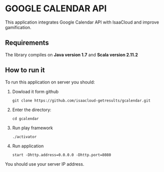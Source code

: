 # GOOGLE CALENDAR API

This application integrates Google Calendar API with IsaaCloud and improve gamification.

## Requirements

The library compiles on **Java version 1.7** and **Scala version 2.11.2**

## How to run it

To run this application on server you should:
1. Dowload it form github 

	```
	git clone https://github.com/isaacloud-getresults/gcalendar.git
	```

2. Enter the directory:

	```
	cd gcalendar
	```

3. Run play framework

	```
	./activator
	```
	
4. Run application 

	```
	start -Dhttp.address=0.0.0.0 -Dhttp.port=8080
	```
	
You should use your server IP address.


